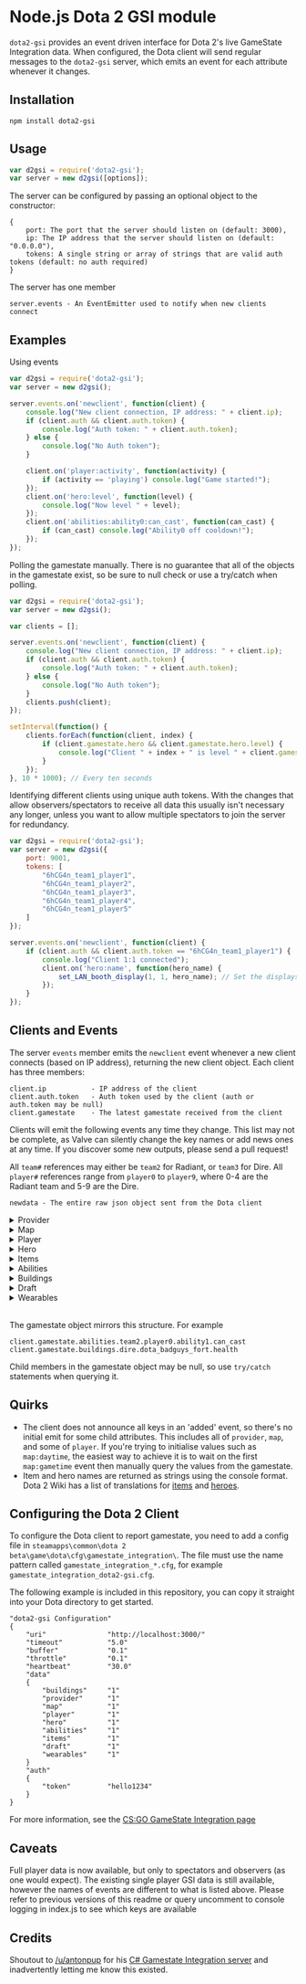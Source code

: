 # Node.js Dota 2 GSI module

`dota2-gsi` provides an event driven interface for Dota 2's live GameState Integration data. When configured, the Dota client will send regular messages to the `dota2-gsi` server, which emits an event for each attribute whenever it changes.

## Installation

`npm install dota2-gsi`

## Usage

```javascript
var d2gsi = require('dota2-gsi');
var server = new d2gsi([options]);
```

The server can be configured by passing an optional object to the constructor:
```
{
    port: The port that the server should listen on (default: 3000),
    ip: The IP address that the server should listen on (default: "0.0.0.0"),
    tokens: A single string or array of strings that are valid auth tokens (default: no auth required)
}
```

The server has one member
```
server.events - An EventEmitter used to notify when new clients connect
```

## Examples

Using events
```javascript
var d2gsi = require('dota2-gsi');
var server = new d2gsi();

server.events.on('newclient', function(client) {
    console.log("New client connection, IP address: " + client.ip);
    if (client.auth && client.auth.token) {
        console.log("Auth token: " + client.auth.token);
    } else {
        console.log("No Auth token");
    }

    client.on('player:activity', function(activity) {
        if (activity == 'playing') console.log("Game started!");
    });
    client.on('hero:level', function(level) {
        console.log("Now level " + level);
    });
    client.on('abilities:ability0:can_cast', function(can_cast) {
        if (can_cast) console.log("Ability0 off cooldown!");
    });
});
```

Polling the gamestate manually. There is no guarantee that all of the objects in the gamestate exist, so be sure to null check or use a try/catch when polling.
```javascript
var d2gsi = require('dota2-gsi');
var server = new d2gsi();

var clients = [];

server.events.on('newclient', function(client) {
    console.log("New client connection, IP address: " + client.ip);
    if (client.auth && client.auth.token) {
        console.log("Auth token: " + client.auth.token);
    } else {
        console.log("No Auth token");
    }
    clients.push(client);
});

setInterval(function() {
    clients.forEach(function(client, index) {
        if (client.gamestate.hero && client.gamestate.hero.level) {
            console.log("Client " + index + " is level " + client.gamestate.hero.level);
        }
    });
}, 10 * 1000); // Every ten seconds
```

Identifying different clients using unique auth tokens. With the changes that allow observers/spectators to receive all data this usually isn't necessary any longer, unless you want to allow multiple spectators to join the server for redundancy.
```javascript
var d2gsi = require('dota2-gsi');
var server = new d2gsi({
    port: 9001,
    tokens: [
        "6hCG4n_team1_player1",
        "6hCG4n_team1_player2",
        "6hCG4n_team1_player3",
        "6hCG4n_team1_player4",
        "6hCG4n_team1_player5"
    ]
});

server.events.on('newclient', function(client) {
    if (client.auth && client.auth.token == "6hCG4n_team1_player1") {
        console.log("Client 1:1 connected");
        client.on('hero:name', function(hero_name) {
            set_LAN_booth_display(1, 1, hero_name); // Set the displays on the TI booths for example
        });
    }
});
```

## Clients and Events

The server `events` member emits the `newclient` event whenever a new client connects (based on IP address), returning the new client object. Each client has three members:

```
client.ip           - IP address of the client
client.auth.token   - Auth token used by the client (auth or auth.token may be null)
client.gamestate    - The latest gamestate received from the client
```

Clients will emit the following events any time they change. This list may not be complete, as Valve can silently change the key names or add news ones at any time. If you discover some new outputs, please send a pull request!

All ```team#``` references may either be ```team2``` for Radiant, or ```team3``` for Dire. All ```player#``` references range from ```player0``` to ```player9```, where 0-4 are the Radiant team and 5-9 are the Dire.

```
newdata - The entire raw json object sent from the Dota client
```

<details>
    <summary>Provider</summary>

    provider:name
    provider:appid
    provider:version
    provider:timestamp
</details>

<details>
    <summary>Map</summary>

    map:clock_time
    map:daytime
    map:dire_ward_purchase_cooldown
    map:game_state
    map:game_time
    map:name
    map:matchid
    map:radiant_ward_purchase_cooldown
    map:nightstalker_night
    map:roshan_state
    map:roshan_state_end_seconds
    map:win_team
    map:customgamename
</details>

<details>
    <summary>Player</summary>

    player:team#:player#:assists
    player:team#:player#:camps_stacked
    player:team#:player#:deaths
    player:team#:player#:denies
    player:team#:player#:gold
    player:team#:player#:gold_reliable
    player:team#:player#:gold_unreliable
    player:team#:player#:gpm
    player:team#:player#:hero_damage
    player:team#:player#:kill_list:victimid_#
    player:team#:player#:kill_streak
    player:team#:player#:kills
    player:team#:player#:last_hits
    player:team#:player#:net_worth
    player:team#:player#:pro_name
    player:team#:player#:runes_activated
    player:team#:player#:support_gold_spent
    player:team#:player#:wards_destroyed
    player:team#:player#:wards_placed
    player:team#:player#:wards_purchased
    player:team#:player#:xpm
</details>

<details>
    <summary>Hero</summary>

    hero:team#:player#:alive
    hero:team#:player#:break
    hero:team#:player#:buyback_cost
    hero:team#:player#:buyback_cooldown
    hero:team#:player#:disarmed
    hero:team#:player#:has_debuff
    hero:team#:player#:health
    hero:team#:player#:health_percent
    hero:team#:player#:hexed
    hero:team#:player#:id
    hero:team#:player#:level
    hero:team#:player#:magicimmune
    hero:team#:player#:mana
    hero:team#:player#:mana_percent
    hero:team#:player#:max_health
    hero:team#:player#:max_mana
    hero:team#:player#:muted
    hero:team#:player#:name
    hero:team#:player#:respawn_seconds
    hero:team#:player#:selected_unit
    hero:team#:player#:silenced
    hero:team#:player#:stunned
    hero:team#:player#:talent_# (1-8)
    hero:team#:player#:xpos
    hero:team#:player#:ypos
</details>

<details>
    <summary>Items</summary>

    items:team#:player#:slot#:can_cast
    items:team#:player#:slot#:charges
    items:team#:player#:slot#:contains_rune
    items:team#:player#:slot#:cooldown
    items:team#:player#:slot#:name
    items:team#:player#:slot#:passive
    items:team#:player#:slot#:purchaser

    items:team#:player#:stash#:can_cast
    items:team#:player#:stash#:charges
    items:team#:player#:stash#:contains_rune
    items:team#:player#:stash#:cooldown
    items:team#:player#:stash#:name
    items:team#:player#:stash#:passive
    items:team#:player#:stash#:purchaser
</details>

<details>
    <summary>Abilities</summary>

    abilities:team#:player#:ability#:ability_active
    abilities:team#:player#:ability#:can_cast
    abilities:team#:player#:ability#:cooldown
    abilities:team#:player#:ability#:level
    abilities:team#:player#:ability#:name
    abilities:team#:player#:ability#:passive
    abilities:team#:player#:ability#:ultimate
</details>

<details>
    <summary>Buildings</summary>

    buildings:radiant:dota_goodguys_tower#_top.health (1-4)
    buildings:radiant:dota_goodguys_tower#_top.max_health
    buildings:radiant:dota_goodguys_tower#_mid.health (1-3)
    buildings:radiant:dota_goodguys_tower#_mid.max_health
    buildings:radiant:dota_goodguys_tower#_bot.health (1-4)
    buildings:radiant:dota_goodguys_tower#_bot.max_health
    buildings:radiant:good_rax_range_top.health
    buildings:radiant:good_rax_range_top.max_health
    buildings:radiant:good_rax_melee_top.health
    buildings:radiant:good_rax_melee_top.max_health
    buildings:radiant:good_rax_range_mid.health
    buildings:radiant:good_rax_range_mid.max_health
    buildings:radiant:good_rax_melee_mid.health
    buildings:radiant:good_rax_melee_mid.max_health
    buildings:radiant:good_rax_range_bot.health
    buildings:radiant:good_rax_range_bot.max_health
    buildings:radiant:good_rax_melee_bot.health
    buildings:radiant:good_rax_melee_bot.max_health
    buildings:radiant:dota_goodguys_fort:health
    buildings:radiant:dota_goodguys_fort:max_health

    buildings:dire:dota_badguys_tower#_top.health (1-4)
    buildings:dire:dota_badguys_tower#_top.max_health
    buildings:dire:dota_badguys_tower#_mid.health (1-3)
    buildings:dire:dota_badguys_tower#_mid.max_health
    buildings:dire:dota_badguys_tower#_bot.health (1-4)
    buildings:dire:dota_badguys_tower#_bot.max_health
    buildings:dire:bad_rax_range_top.health
    buildings:dire:bad_rax_range_top.max_health
    buildings:dire:bad_rax_melee_top.health
    buildings:dire:bad_rax_melee_top.max_health
    buildings:dire:bad_rax_range_mid.health
    buildings:dire:bad_rax_range_mid.max_health
    buildings:dire:bad_rax_melee_mid.health
    buildings:dire:bad_rax_melee_mid.max_health
    buildings:dire:bad_rax_range_bot.health
    buildings:dire:bad_rax_range_bot.max_health
    buildings:dire:bad_rax_melee_bot.health
    buildings:dire:bad_rax_melee_bot.max_health
    buildings:dire:dota_badguys_fort:health
    buildings:dire:dota_badguys_fort:max_health
</details>

<details>
    <summary>Draft</summary>

    draft:activeteam
    draft:activeteam_time_remaining
    draft:dire_bonus_time
    draft:pick
    draft:radiant_bonus_time
    draft:team#:home_team
    draft:team#:ban#_class (0-6)
    draft:team#:ban#_id (0-6)
    draft:team#:pick#_class (0-4)
    draft:team#:pick#_id (0-4)
</details>

<details>
    <summary>Wearables</summary>

    wearables:team#:player#:wearable#
    wearables:team#:player#:style#
</details>
<br>

The gamestate object mirrors this structure. For example
```
client.gamestate.abilities.team2.player0.ability1.can_cast
client.gamestate.buildings.dire.dota_badguys_fort.health
```

Child members in the gamestate object may be null, so use ```try/catch``` statements when querying it.

## Quirks
* The client does not announce all keys in an 'added' event, so there's no initial emit for some child attributes. This includes all of `provider`, `map`, and some of `player`. If you're trying to initialise values such as `map:daytime`, the easiest way to achieve it is to wait on the first `map:gametime` event then manually query the values from the gamestate.
* Item and hero names are returned as strings using the console format. Dota 2 Wiki has a list of translations for [items](http://dota2.gamepedia.com/Cheats#Item_names) and [heroes](http://dota2.gamepedia.com/Cheats#Hero_names).


## Configuring the Dota 2 Client

To configure the Dota client to report gamestate, you need to add a config file in `steamapps\common\dota 2 beta\game\dota\cfg\gamestate_integration\`. The file must use the name pattern called `gamestate_integration_*.cfg`, for example `gamestate_integration_dota2-gsi.cfg`.

The following example is included in this repository, you can copy it straight into your Dota directory to get started.
```
"dota2-gsi Configuration"
{
    "uri"               "http://localhost:3000/"
    "timeout"           "5.0"
    "buffer"            "0.1"
    "throttle"          "0.1"
    "heartbeat"         "30.0"
    "data"
    {
        "buildings"     "1"
        "provider"      "1"
        "map"           "1"
        "player"        "1"
        "hero"          "1"
        "abilities"     "1"
        "items"         "1"
        "draft"         "1"
        "wearables"     "1"
    }
    "auth"
    {
        "token"         "hello1234"
    }
}
```

For more information, see the [CS:GO GameState Integration page](https://developer.valvesoftware.com/wiki/Counter-Strike:_Global_Offensive_Game_State_Integration)

## Caveats

Full player data is now available, but only to spectators and observers (as one would expect). The existing single player GSI data is still available, however the names of events are different to what is listed above. Please refer to previous versions of this readme or query uncomment to console logging in index.js to see which keys are available

## Credits

Shoutout to [/u/antonpup](https://www.reddit.com/user/antonpup) for his [C# Gamestate Integration server](https://github.com/antonpup/Dota2GSI) and inadvertently letting me know this existed.
